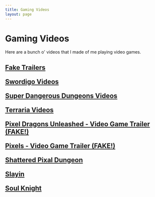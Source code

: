 ```yaml
---
title: Gaming Videos
layout: page
---
```

<h1> Gaming Videos</h1>
<p>Here are a bunch o' videos that I made of me playing video games.</p>

<h2><p><a href = "https://samuraiowl.github.io/fake-trailers">Fake Trailers</a></p>
<p><a href = "https://samuraiowl.github.io/swordigo_videos">Swordigo Videos</a></p>
<p><a href = "https://samuraiowl.github.io/super-dd-videos">Super Dangerous Dungeons Videos</a></p>
<p><a href = "https://samuraiowl.github.io/terraria-videos">Terraria Videos</a></p>
<p><a href = "https://drive.google.com/open?id=1o2Re5qv-e8dNnb3dSAFdndrsWu_akPuc">Pixel Dragons Unleashed - Video Game Trailer (FAKE!) </a></p>
<p><a href = "https://drive.google.com/open?id=1oqMsNOFMsXBPI-PeZt997Cv8tl1TY1sS">Pixels - Video Game Trailer (FAKE!)</a></p>
<p><a href = "https://drive.google.com/open?id=1zOq8gpZs5W4prZmZ97LSZHFKGeW1qoTW">Shattered Pixal Dungeon</a></p>
<p><a href = "https://drive.google.com/open?id=13eH1JVm-xZc7dWiq0k5Q8FB0vIHixl3L">Slayin</a></p>
<p><a href = "https://drive.google.com/open?id=15vEsP_a8I4prTUv-coUMv2LioPIaQtKT">Soul Knight</a></p>
